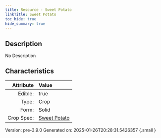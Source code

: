 ```yaml
---
title: Resource - Sweet Potato
linkTitle: Sweet Potato
toc_hide: true
hide_summary: true
---
```


## Description
No Description

## Characteristics

| Attribute      | Value |
|--------:|:------|
|Edible:|true|
|Type:|Crop|
|Form:|Solid|
|Crop Spec:|[Sweet Potato](/docs/definitions/crop/sweet-potato)|
 



    

Version: pre-3.9.0 Generated on: 2025-01-26T20:28:31.5426357
{.small }
